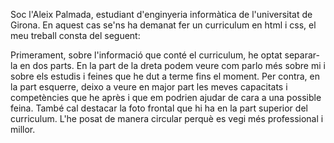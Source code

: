 Soc l'Aleix Palmada, estudiant d'enginyeria informàtica de l'universitat de Girona. En aquest cas se'ns ha demanat fer un curriculum en html i css, el meu treball consta del seguent:

Primerament, sobre l'informació que conté el curriculum, he optat separar-la en dos parts. En la part de la dreta podem veure com parlo més sobre mi i sobre els estudis i feines que he dut a terme fins el moment. Per contra, en la part esquerre, deixo a veure en major part les meves capacitats i competències que he après i que em podrien ajudar de cara a una possible feina. També cal destacar la foto frontal que hi ha en la part superior del curriculum. L'he posat de manera circular perquè es vegi més professional i millor.
